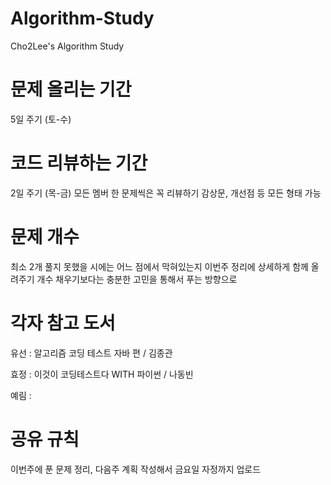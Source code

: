 # Algorithm-Study
Cho2Lee's Algorithm Study

# 문제 올리는 기간
5일 주기 (토-수)

# 코드 리뷰하는 기간
2일 주기 (목-금)
모든 멤버 한 문제씩은 꼭 리뷰하기
감상문, 개선점 등 모든 형태 가능

# 문제 개수
최소 2개
풀지 못했을 시에는 어느 점에서 막혀있는지 이번주 정리에 상세하게 함께 올려주기
개수 채우기보다는 충분한 고민을 통해서 푸는 방향으로

# 각자 참고 도서 
 유선 : 알고리즘 코딩 테스트 자바 편 / 김종관
 
 효정 : 이것이 코딩테스트다 WITH 파이썬 / 나동빈
 
 예림 :

# 공유 규칙
이번주에 푼 문제 정리, 다음주 계획 작성해서 금요일 자정까지 업로드
